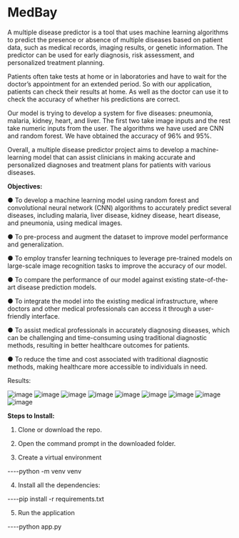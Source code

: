 # MedBay
A multiple disease predictor is a tool that uses machine learning algorithms to predict the presence or absence of multiple diseases based on patient data, such as medical records, imaging results, or genetic information. The predictor can be used for early diagnosis, risk assessment, and personalized treatment planning.

Patients often take tests at home or in laboratories and have to wait for the doctor’s appointment for an extended period. So with our application, patients can check their results at home. As well as the doctor can use it to check the accuracy of whether his predictions are correct.

Our model is trying to develop a system for five diseases: pneumonia, malaria, kidney, heart, and liver. The first two take image inputs and the rest take numeric inputs from the user. The algorithms we have used are CNN and random forest. We have obtained the accuracy of 96% and 95%.

Overall, a multiple disease predictor project aims to develop a machine-learning model that can assist clinicians in making accurate and personalized diagnoses and treatment plans for patients with various diseases. 

**Objectives:**

●	To develop a machine learning model using random forest and convolutional neural network (CNN) algorithms to accurately predict several diseases, including malaria, liver disease, kidney disease, heart disease, and pneumonia, using medical images.

●	To pre-process and augment the dataset to improve model performance and generalization.

●	To employ transfer learning techniques to leverage pre-trained models on large-scale image recognition tasks to improve the accuracy of our model.

●	To compare the performance of our model against existing state-of-the-art disease prediction models.

●	To integrate the model into the existing medical infrastructure, where doctors and other medical professionals can access it through a user-friendly interface.

●	To assist medical professionals in accurately diagnosing diseases, which can be challenging and time-consuming using traditional diagnostic methods, resulting in better healthcare outcomes for patients.

●	To reduce the time and cost associated with traditional diagnostic methods, making healthcare more accessible to individuals in need.

Results:


![image](https://github.com/aaronfernandes4/MedBay/assets/86305002/ec43079c-7536-45e0-a24d-cbd325750808)
![image](https://github.com/aaronfernandes4/MedBay/assets/86305002/e0f00544-dbb5-480c-a32b-b9a533c910a6)
![image](https://github.com/aaronfernandes4/MedBay/assets/86305002/1911aaae-f4ad-4fad-a986-78939c4a11f4)
![image](https://github.com/aaronfernandes4/MedBay/assets/86305002/e5e4db96-1a69-481e-8456-25216f142868)
![image](https://github.com/aaronfernandes4/MedBay/assets/86305002/82c003ad-d0af-4944-bf4b-a69c60002b3f)
![image](https://github.com/aaronfernandes4/MedBay/assets/86305002/b5b36e45-50a0-4b24-9df6-3571cba7393d)
![image](https://github.com/aaronfernandes4/MedBay/assets/86305002/08e5f89c-6eb5-465c-a12b-d2b50d04cbde)
![image](https://github.com/aaronfernandes4/MedBay/assets/86305002/05b929a5-1d0c-420b-87bc-7915e552063e)
![image](https://github.com/aaronfernandes4/MedBay/assets/86305002/3bb36ca9-b99e-45e5-ab3f-f449061c63f2)

**Steps to Install:**

1. Clone or download the repo.
   
2. Open the command prompt in the downloaded folder.
   
3. Create a virtual environment
   
----python -m venv venv
   
4. Install all the dependencies:
   
----pip install -r requirements.txt

5. Run the application
   
----python app.py
